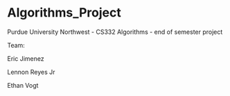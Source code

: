 # Algorithms_Project
Purdue University Northwest - CS332 Algorithms - end of semester project

Team: 

Eric Jimenez

Lennon Reyes Jr

Ethan Vogt
